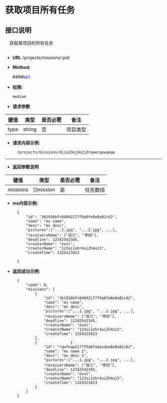 # 获取项目所有任务

## 接口说明

　获取某项目的所有任务

## 


* **URL**
        /projects/missions/:pid

* **Method:**
  
  ####<font color=blue>`GET`</font>

* **权限:**

  `medium`

*  **请求参数**

**键值** | **类型** | **是否必需** | **备注**
---------|----------|--------------|---------
type|string|否|项目类型

* **请求内容示例:**


        /projects/missions/djio23ejdo2jdrqwerqewqeqw
---------------------------------------------------- 
*  **返回参数说明**

**键值** | **类型** | **是否必需** | **备注**
---------|----------|--------------|---------
missions    |[]mission |是 |任务数组

* **ms内容示例:**


        {
            "id": "361916bfc04042177f9a0fe8e0a81c62",
            "name": "ms name",
            "desc": "ms desc",
            "pictures":["...1.jpg", "...2.jpg", ...],
            "receiversName": ["张三", "李四"],
            "deadline": 12342542345,
            "creatorName": "evol",
            "creatorName": "123ui1ohr4ui2h4u13",
            "createTime": 1324123423

        }

* **返回成功示例:**


        {
            "code": 0,
            "missions": [
                {
                    "id": "361916bfc04042177f9a0fe8e0a81c62",
                    "name": "ms name",
                    "desc": "ms desc",
                    "pictures":["...1.jpg", "...2.jpg", ...],
                    "receiversName": ["张三", "李四"],
                    "deadline": 12342542345,
                    "creatorName": "evol",
                    "creatorName": "123ui1ohr4ui2h4u13",
                    "createTime": 1324123423
                },
                {               {
                    "id": "rqwfeqw2177f9a0fedasdew8e0a81c62",
                    "name": "ms name 2",
                    "desc": "ms desc 2",
                    "pictures":["...1.jpg", "...2.jpg", ...],
                    "receiversName": ["张三", "李四"],
                    "deadline": 12342542345,
                    "creatorName": "evol",
                    "creatorName": "123ui1ohr4ui2h4u13",
                    "createTime": 1324123423
                }
            ]
        } 